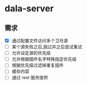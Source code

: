 # dala-server

## 需求

- [x] 通过配置文件访问多个卫月源
- [ ] 某个源失败之后,跳过并之后尝试重试
- [ ] 允许设定源的优先级
- [ ] 允许根据插件名字特殊指定优先级
- [ ] 根据优先级过滤掉重复插件
- [ ] 缓存内容
- [ ] 通过 rest 服务提供
